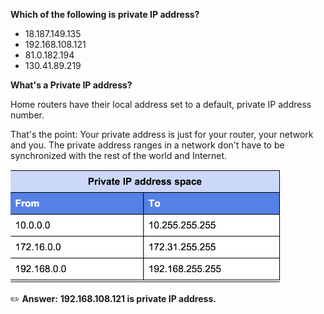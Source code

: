 **Which of the following is private IP address?**

- 18.187.149.135
- 192.168.108.121
- 81.0.182.194
- 130.41.89.219

**What's a Private IP address?**

Home routers have their local address set to a default, private IP address number. 

That's the point: Your private address is just for your router, your network and you.
The private address ranges in a network don't have to be synchronized with the rest of the world and Internet.

![alt text](private_ip_address_space.png)

 :pencil2: **Answer:**
**192.168.108.121  is private IP address.**
